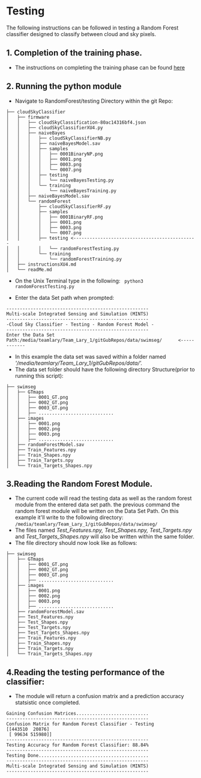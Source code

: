 
# Testing
The following instructions can be followed in testing a Random Forest classifier designed to classify between cloud and sky pixels. 

## 1. Completion of the training phase.
- The instructions on completing the training phase can be found [here](https://github.com/mi3nts/cloudSkyClassifier/tree/master/firmware/randomForest/training)

## 2. Running the python module

- Navigate to RandomForest/testing Directory within the git Repo:

```
├── cloudSkyClassifier
│   ├── firmware
│   │   ├── cloudSkyClassification-80ac14316bf4.json
│   │   ├── cloudSkyClassifierXU4.py
│   │   ├── naiveBayes
│   │   │   ├── cloudSkyClassifierNB.py
│   │   │   ├── naiveBayesModel.sav
│   │   │   ├── samples
│   │   │   │   ├── 0001BinaryNP.png
│   │   │   │   ├── 0001.png
│   │   │   │   ├── 0003.png
│   │   │   │   └── 0007.png
│   │   │   ├── testing
│   │   │   │   └── naiveBayesTesting.py
│   │   │   └── training
│   │   │       └── naiveBayesTraining.py
│   │   ├── naiveBayesModel.sav
│   │   └── randomForest
│   │       ├── cloudSkyClassifierRF.py
│   │       ├── samples
│   │       │   ├── 0001BinaryRF.png
│   │       │   ├── 0001.png
│   │       │   ├── 0003.png
│   │       │   └── 0007.png
│   │       ├── testing <----------------------------------------------
│   │       │   └── randomForestTesting.py
│   │       └── training 
│   │           └── randomForestTraining.py
│   ├── instructionsXU4.md
│   └── readMe.md
```
- On the Unix Terminal type in the following:
``` python3 randomForestTesting.py```

- Enter the data Set path when prompted: 
```
-----------------------------------------------------
Multi-scale Integrated Sensing and Simulation (MINTS)
-----------------------------------------------------
-Cloud Sky Classifier - Testing - Random Forest Model -
-----------------------------------------------------
Enter the Data Set Path:/media/teamlary/Team_Lary_1/gitGubRepos/data/swimseg/      <------------
```
- In this example the data set was saved within a folder named *'/media/teamlary/Team_Lary_1/gitGubRepos/data/'.*
- The data set folder should have the following directory Structure(prior to running this script):
```
├── swimseg
│   ├── GTmaps
│   │   ├── 0001_GT.png
│   │   ├── 0002_GT.png
│   │   ├── 0003_GT.png
│   │   ├── ............................
│   ├── images
│   │   ├── 0001.png
│   │   ├── 0002.png
│   │   ├── 0003.png
│   │   ├── ............................
│   ├── randomForestModel.sav
│   ├── Train_Features.npy
│   ├── Train_Shapes.npy
│   ├── Train_Targets.npy
│   └── Train_Targets_Shapes.npy
```

## 3.Reading the Random Forest Module. 
- The current code will read the testing data as well as the random forest module from the entered data set path.  the previous command the random forest module will be written on the Data Set Path. On this example it'll write to the following directory: 
```/media/teamlary/Team_Lary_1/gitGubRepos/data/swimseg/ ```
- The files named *Test_Features.npy, Test_Shapes.npy, Test_Targets.npy* and *Test_Targets_Shapes.npy* will also be written within the same folder.
- The file directory should now look like as follows:
```
├── swimseg
│   ├── GTmaps
│   │   ├── 0001_GT.png
│   │   ├── 0002_GT.png
│   │   ├── 0003_GT.png
│   │   ├── ............................
│   ├── images
│   │   ├── 0001.png
│   │   ├── 0002.png
│   │   ├── 0003.png
│   │   ├── ............................
│   ├── randomForestModel.sav
│   ├── Test_Features.npy
│   ├── Test_Shapes.npy
│   ├── Test_Targets.npy
│   ├── Test_Targets_Shapes.npy
│   ├── Train_Features.npy
│   ├── Train_Shapes.npy
│   ├── Train_Targets.npy
│   └── Train_Targets_Shapes.npy

````

## 4.Reading the testing performance of the classifier:
- The module will return a confusion matrix and a prediction accuracy statsistic once completed.
```
Gaining Confusion Matrices...........................
-----------------------------------------------------
Confusion Matrix for Random Forest Classifier - Testing
[[443510  20876]
 [ 99634 515980]]
-----------------------------------------------------
Testing Accuracy for Random Forest Classifier: 88.84%
-----------------------------------------------------
Testing Done.........................................
-----------------------------------------------------
Multi-scale Integrated Sensing and Simulation (MINTS)
-----------------------------------------------------
```










